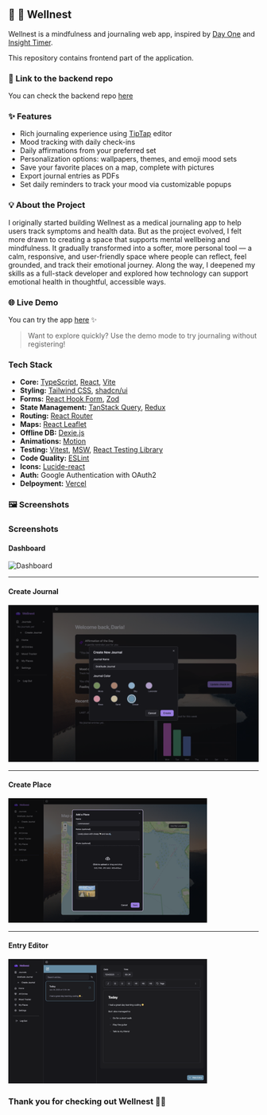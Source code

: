 ## 🌿 🧘 Wellnest

Wellnest is a mindfulness and journaling web app, inspired by [Day One](https://dayoneapp.com/) and [Insight Timer](https://insighttimer.com/).

This repository contains frontend part of the application.

### 🔗 Link to the backend repo
You can check the backend repo [here](https://github.com/DarjaElina/wellnest-backend)

### ✨ Features
- Rich journaling experience using [TipTap](https://tiptap.dev/) editor
- Mood tracking with daily check-ins
- Daily affirmations from your preferred set
- Personalization options: wallpapers, themes, and emoji mood sets
- Save your favorite places on a map, complete with pictures
- Export journal entries as PDFs
- Set daily reminders to track your mood via customizable popups

### 💡 About the Project

I originally started building Wellnest as a medical journaling app to help users track symptoms and health data. But as the project evolved, I felt more drawn to creating a space that supports mental wellbeing and mindfulness. It gradually transformed into a softer, more personal tool — a calm, responsive, and user-friendly space where people can reflect, feel grounded, and track their emotional journey. Along the way, I deepened my skills as a full-stack developer and explored how technology can support emotional health in thoughtful, accessible ways.

### 🌐 Live Demo

You can try the app [here](https://wellnest.delina.me/) ✨

> Want to explore quickly? Use the demo mode to try journaling without registering!

### Tech Stack
- **Core:** [TypeScript](https://www.typescriptlang.org/), [React](https://react.dev/), [Vite](https://vite.dev/)
- **Styling:** [Tailwind CSS](https://tailwindcss.com/), [shadcn/ui](https://ui.shadcn.com/)
- **Forms:** [React Hook Form](https://react-hook-form.com/), [Zod](https://zod.dev/)
- **State Management:** [TanStack Query](https://tanstack.com/query/), [Redux](https://redux.js.org/)
- **Routing:** [React Router](https://reactrouter.com/)
- **Maps:** [React Leaflet](https://react-leaflet.js.org/)
- **Offline DB:** [Dexie.js](https://dexie.org/)
- **Animations:** [Motion](https://motion.dev/)
- **Testing:** [Vitest](https://vitest.dev/), [MSW](https://mswjs.io/), [React Testing Library](https://testing-library.com/)
- **Code Quality:** [ESLint](https://eslint.org/)
- **Icons:** [Lucide-react](https://lucide.dev/guide/packages/lucide-react)
- **Auth:** Google Authentication with OAuth2
- **Delpoyment:** [Vercel](https://vercel.com/)

### 🖼️ Screenshots

### Screenshots

#### Dashboard
<img src="screenshots/dashboardpng" alt="Dashboard" width="600"/>

---

#### Create Journal
<img src="screenshots/create-journal.png" alt="Create Journal" width="600"/>

---

#### Create Place
<img src="screenshots/new-place-form.png" alt="Create Place" width="400"/>

---

#### Entry Editor
<img src="screenshots/entry.png" alt="Entry Editor" width="400"/>

### Thank you for checking out Wellnest 🌸💙



